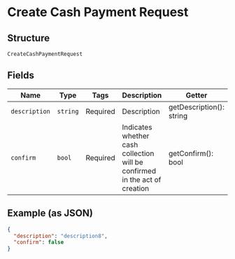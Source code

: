 
# Create Cash Payment Request

## Structure

`CreateCashPaymentRequest`

## Fields

| Name | Type | Tags | Description | Getter | Setter |
|  --- | --- | --- | --- | --- | --- |
| `description` | `string` | Required | Description | getDescription(): string | setDescription(string description): void |
| `confirm` | `bool` | Required | Indicates whether cash collection will be confirmed in the act of creation | getConfirm(): bool | setConfirm(bool confirm): void |

## Example (as JSON)

```json
{
  "description": "description8",
  "confirm": false
}
```


